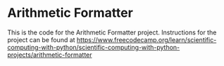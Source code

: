 # Arithmetic Formatter

This is the code for the Arithmetic Formatter project. Instructions for the project can be found at https://www.freecodecamp.org/learn/scientific-computing-with-python/scientific-computing-with-python-projects/arithmetic-formatter
